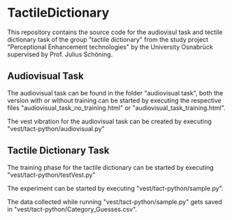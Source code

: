 # TactileDictionary

This repository contains the source code for the audiovisul task and tectile dictionary task of the group "tactile dictionary" from the study project "Perceptional Enhancement technologies" by the University Osnabrück supervised by Prof. Julius Schöning.

## Audiovisual Task
The audiovisual task can be found in the folder "audiovisual task", both the version with or without training can be started by executing the respective files "audiovisual_task_no_training.html" or "audiovisual_task_training.html".

The vest vibration for the audiovisual task can be created by executing "vest/tact-python/audiovisual.py"

## Tactile Dictionary Task
The training phase for the tactile dictionary can be started by executing "vest/tact-python/testVest.py"

The experiment can be started by executing "vest/tact-python/sample.py".

The data collected while running "vest/tact-python/sample.py" gets saved in "vest/tact-python/Category_Guesses.csv".
